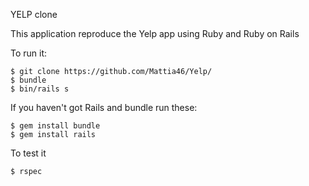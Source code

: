 YELP clone

This application reproduce the Yelp app using Ruby and Ruby on Rails

To run it:

```
$ git clone https://github.com/Mattia46/Yelp/
$ bundle
$ bin/rails s

```
If you haven't got Rails and bundle run these:
```
$ gem install bundle
$ gem install rails
```
To test it

``` 
$ rspec
```
